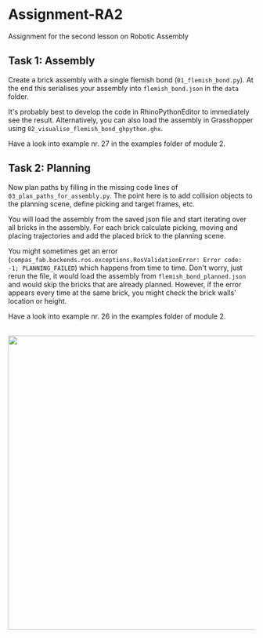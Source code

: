 # Assignment-RA2

Assignment for the second lesson on Robotic Assembly

## Task 1: Assembly

Create a brick assembly with a single flemish bond (`01_flemish_bond.py`). At the end this serialises your assembly into `flemish_bond.json` in the `data` folder. 

It's probably best to develop the code in RhinoPythonEditor to immediately see the result. Alternatively, you can also load the assembly in Grasshopper using `02_visualise_flemish_bond_ghpython.ghx`. 

Have a look into example nr. 27 in the examples folder of module 2. 

## Task 2: Planning

Now plan paths by filling in the missing code lines of `03_plan_paths_for_assembly.py`. The point here is to add collision objects to the planning scene,  define picking and target frames, etc. 

You will load the assembly from the saved json file and start iterating over all bricks in the assembly. For each brick calculate picking, moving and placing trajectories and add the placed brick to the planning scene.

You might sometimes get an error (`compas_fab.backends.ros.exceptions.RosValidationError: Error code: -1; PLANNING_FAILED`) which happens from time to time. Don't worry, just rerun the file, it would load the assembly from `flemish_bond_planned.json` and would skip the bricks that are already planned. However, if the error appears every time at the same brick, you might check the brick walls' location or height. 

Have a look into example nr. 26 in the examples folder of module 2. 

<div align="center"><br><img src="https://raw.githubusercontent.com/compas-ITA19/ITA19/master/modules/module2/images/assignment2_1.jpg" width="600" /></div>
